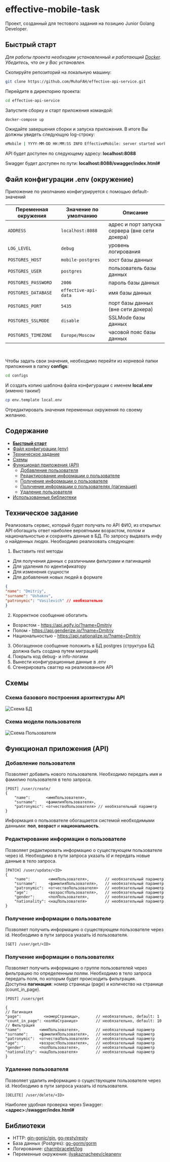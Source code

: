 # effective-mobile-task

Проект, созданный для тестового задания на позицию Junior Golang Developer.

## Быстрый старт

_Для работы проекта необходим установленный и работающий <a href="https://docs.docker.com/get-started/">Docker</a>. Убедитесь, что он у Вас установлен._

Скопируйте репозиторий на локальную машину:
```bash
git clone https://github.com/MuhaFAH/effective-api-service.git
```

Перейдите в директорию проекта:
```bash
cd effective-api-service
```
Запустите сборку и старт приложения командой:
```bash
docker-compose up
```
Ожидайте завершения сборки и запуска приложения. В итоге Вы должны увидеть следующую log-строку:
```bash
eMobile | YYYY-MM-DD HH:MM:SS INFO EffectiveMobile: server started work on address: :8080
```
API будет доступен по следующему адресу: <b>localhost:8088</b>

Swagger будет доступен по пути: <b>localhost:8088/swagger/index.html#</b>
## Файл конфигурации .env (окружение)

Приложение по умолчанию конфигурируется с помощью default-значений

| Переменная окружения           | Значение по умолчанию | Описание                                       |
|--------------------------------|-----------------------|------------------------------------------------|
| `ADDRESS`                     | `localhost:8088`      | адрес и порт запуска сервера (вне сети докера) |
| `LOG_LEVEL`                    | `debug`               | уровень логирования                            |
| `POSTGRES_HOST`                 | `mobile-postgres`     | хост базы данных                               |
| `POSTGRES_USER`                 | `postgres`            | пользователь базы данных                       |
| `POSTGRES_PASSWORD`                 | `2006`                | пароль базы данных                             |
| `POSTGRES_DATABASE`                 | `effective-api-data`  | имя базы данных                                |
| `POSTGRES_PORT`                 | `5435`                | порт базы данных  (вне сети докера)                             |
| `POSTGRES_SSLMODE`                 | `disable`             | SSLMode базы данных                            |
| `POSTGRES_TIMEZONE`                 | `Europe/Moscow`       | часовой пояс базы данных                       |
<br>

Чтобы задать свои значения, необходимо перейти из корневой папки приложения в папку <b>configs</b>:
```bash
cd configs
```
И создать копию шаблона файла конфигурации c именем <b>local.env</b> (именно таким!)
```bash
cp env.template local.env
```
Отредактировать значения переменных окружения по своему желанию.

## Содержание

- <b>[Быстрый старт](#быстрый-старт)</b>
- [Файл конфигурации (env)](#файл-конфигурации-env-окружение)
- [Техническое задание](#техническое-задание)
- [Схемы](#схемы)
- [Функционал приложения (API)](#функционал-приложения-api)
    - [Добавление пользователя](#добавление-пользователя)
    - [Редактирование информации о пользователе](#редактирование-информации-о-пользователе)
    - [Получение информации о пользователе](#получение-информации-о-пользователе)
    - [Получение информации о пользователях (пагинация)](#получение-информации-о-пользователях)
    - [Удаление пользователя](#удаление-пользователя)
- [Использованные библиотеки](#библиотеки)
## Техническое задание

Реализовать сервис, который будет получать по API ФИО, из открытых API обогащать
ответ наиболее вероятными возрастом, полом и национальностью и сохранять данные в
БД. По запросу выдавать инфу о найденных людях.
Необходимо реализовать следующее:
1. Выставить rest методы
- Для получения данных с различными фильтрами и пагинацией
- Для удаления по идентификатору
- Для изменения сущности
- Для добавления новых людей в формате
```json
{
"name": "Dmitriy",
"surname": "Ushakov",
"patronymic": "Vasilevich" // необязательно
}
```
2. Корректное сообщение обогатить
- Возрастом - https://api.agify.io/?name=Dmitriy
- Полом - https://api.genderize.io/?name=Dmitriy
- Национальностью - https://api.nationalize.io/?name=Dmitriy
3. Обогащенное сообщение положить в БД postgres (структура БД должна быть создана
   путем миграций)
4. Покрыть код debug- и info-логами
5. Вынести конфигурационные данные в .env
6. Сгенерировать сваггер на реализованное API
## Схемы
### Схема базового построения архитектуры API
![Схема БД](docs/architecture.png)
### Схема модели пользователя
![Схема Пользователя](docs/entity.png)

## Функционал приложения (API)

### Добавление пользователя
Позволяет добавить нового пользователя. Необходимо передать имя и фамилию пользователя в тело запроса.
```
[POST] /user/create/
{
    "name":       <имяПользователя>,
    "surname":    <фамилияПользователя>,
    "patronymic": <отчествоПользователя> // необязательный параметр
}
```
Информация о пользователе обогащается системой необходимыми данными: <b>пол</b>, <b>возраст</b> и <b>национальность</b>.
### Редактирование информации о пользователе
Позволяет редактировать информацию о существующем пользователе через id. Необходимо в пути запроса указать id и передать новые данные в тело запроса.
```
[PATCH] /user/update/<ID>
{
    "name":        <имяПользователя>,       // необязательный параметр
    "surname":     <фамилияПользователя>,   // необязательный параметр
    "patronymic":  <отчествоПользователя>   // необязательный параметр
    "age":         <возрастПользователя>,   // необязательный параметр
    "gender":      <полПользователя>,       // необязательный параметр
    "nationality": <нацПользователя>        // необязательный параметр
}
```
### Получение информации о пользователе
Позволяет получить информацию о существующем пользователе через id. Необходимо в пути запроса указать id пользователя.
```
[GET] /user/get/<ID>
```
### Получение информации о пользователях
Позволяет получить информацию о группе пользователей через фильтрацию по определенным полям. Необходимо в тело запроса передать поля, по которым будет происходить фильтрация.
<br>Доступна <b>пагинация</b>:
номер страницы (page) и количество на странице (count_in_page).
```
[POST] /users/get

{
// Пагинация
"page":          <номерСтраницы>,       // необязательно, default: 1
"count_in_page": <колНаСтранице>        // необязательно, default: 10
// Фильтрация
"name":        <имяПользователя>,       // необязательный параметр
"surname":     <фамилияПользователя>,   // необязательный параметр
"patronymic":  <отчествоПользователя>   // необязательный параметр
"age":         <возрастПользователя>,   // необязательный параметр
"gender":      <полПользователя>,       // необязательный параметр
"nationality": <нацПользователя>        // необязательный параметр
}
```
### Удаление пользователя
Позволяет удалить информацию о существующем пользователе через id. Необходимо в пути запроса указать id пользователя.
```
[DELETE] /user/delete/<ID>
```
Наиболее удобная проверка через Swagger: <b><адрес>:/swagger/index.html#</b>



## Библиотеки
- HTTP: [gin-gonic/gin](https://github.com/gin-gonic/gin), [go-resty/resty](https://github.com/go-resty/resty)
- База данных (Postgres): [go-gorm/gorm](https://github.com/go-gorm/gorm)
- Логирование: [charmbracelet/log](https://github.com/charmbracelet/log)
- Переменные окружения: [ilyakaznacheev/cleanenv](https://github.com/ilyakaznacheev/cleanenv)